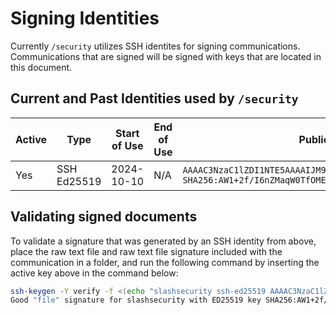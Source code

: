 # Signing Identities

Currently `/security` utilizes SSH identites for signing communications. Communications that are signed will be signed with keys that are located in this document.

## Current and Past Identities used by `/security`

| Active |     Type    | Start of Use | End of Use |  Public Key / Fingerprint | Intended Purpose |
|--------|-------------|--------------|------------|---------------------------|------------------|
|   Yes  | SSH Ed25519 |  2024-10-10  |    N/A     | `AAAAC3NzaC1lZDI1NTE5AAAAIJM9d83nOz3eDRsK63DcS35rBW0QVRdhwF+X6U/jnwdK` `SHA256:AW1+2f/I6nZMaqW0TfOMEPkhN2BeKus0NdfWPPmVOFA` | `slashsecurity` |

## Validating signed documents

To validate a signature that was generated by an SSH identity from above, place the raw text file and raw text file signature included with the communication in a folder, and run the following command by inserting the active key above in the command below:

```sh
ssh-keygen -Y verify -f <(echo "slashsecurity ssh-ed25519 AAAAC3NzaC1lZDI1NTE5AAAAIJM9d83nOz3eDRsK63DcS35rBW0QVRdhwF+X6U/jnwdK") -n file -I slashsecurity -s advisory.txt.sig < advisory.txt
Good "file" signature for slashsecurity with ED25519 key SHA256:AW1+2f/I6nZMaqW0TfOMEPkhN2BeKus0NdfWPPmVOFA
```
